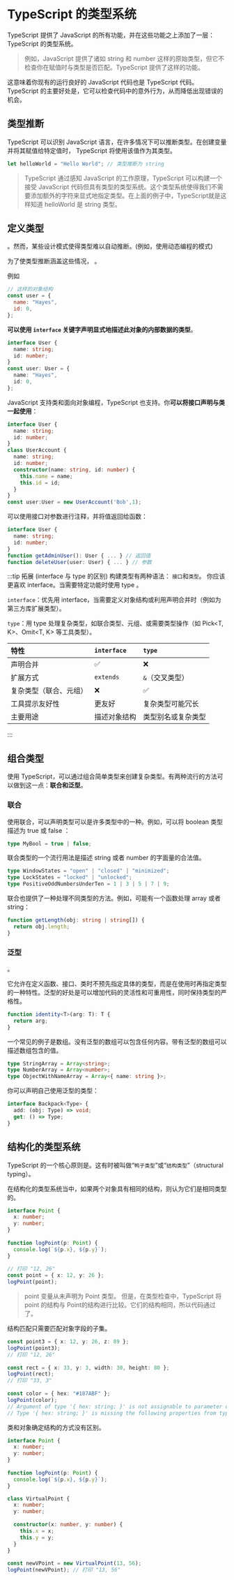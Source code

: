 # TypeScript 的类型系统

TypeScript 提供了 JavaScript 的所有功能，并在这些功能之上添加了一层： TypeScript 的类型系统。
> 例如，JavaScript 提供了诸如 string 和 number 这样的原始类型，但它不检查你在赋值时与类型是否匹配。TypeScript 提供了这样的功能。

这意味着你现有的运行良好的 JavaScript 代码也是 TypeScript 代码。TypeScript 的主要好处是，它可以检查代码中的意外行为，从而降低出现错误的机会。

## 类型推断
TypeScript 可以识别 JavaScript 语言，在许多情况下可以推断类型。在创建变量并将其赋值给特定值时， TypeScript 将使用该值作为其类型。

```TypeScript
let helloWorld = "Hello World"; // 类型推断为 string
```
> TypeScript 通过感知 JavaScript 的工作原理，TypeScript 可以构建一个接受 JavaScript 代码但具有类型的类型系统。这个类型系统使得我们不需要添加额外的字符来显式地指定类型。在上面的例子中，TypeScript就是这样知道 helloWorld 是 string 类型。

## 定义类型
<lines text="你可以在 JavaScript 中使用各种各样的设计模式" />。然而，某些设计模式使得类型难以自动推断。(例如，使用动态编程的模式)

为了使类型推断涵盖这些情况， <lines text="TypeScript 支持扩展 JavaScript 语言，它可以让 TypeScript 知道如何去推断类型" />。

例如
```javascript
// 这样的对象结构
const user = {
  name: "Hayes",
  id: 0,
};
```
**可以使用 `interface` 关键字声明显式地描述此对象的内部数据的类型**。
```TypeScript
interface User {
  name: string;
  id: number;
}
const user: User = {
  name: "Hayes",
  id: 0,
};
```

JavaScript 支持类和面向对象编程，TypeScript 也支持。你**可以将接口声明与类一起使用**：
```TypeScript
interface User {
  name: string;
  id: number;
}
class UserAccount {
  name: string;
  id: number;
  constructor(name: string, id: number) {
    this.name = name;
    this.id = id;
  }
}
const user:User = new UserAccount('Bob',1);
```
可以使用接口对参数进行注释，并将值返回给函数：
```TypeScript
interface User {
  name: string;
  id: number;
}
function getAdminUser(): User { ... } // 返回值
function deleteUser(user: User) { ... } // 参数
```

:::tip 拓展 (interface 与 type 的区别)
构建类型有两种语法： `接口`和`类型`。 你应该更喜欢 interface。当需要特定功能时使用 type 。

`interface`：优先用 interface，当需要定义对象结构或利用声明合并时（例如为第三方库扩展类型）。

`type`：用 type 处理复杂类型，如联合类型、元组、或需要类型操作（如 Pick<T, K>、Omit<T, K> 等工具类型）。

| 特性                   | `interface`  | `type`             |
| :--------------------- | :----------- | :----------------- |
| 声明合并               | ✅            | ❌                  |
| 扩展方式               | `extends`    | `&`（交叉类型）    |
| 复杂类型（联合、元组） | ❌            | ✅                  |
| 工具提示友好性         | 更友好       | 复杂类型可能冗长   |
| 主要用途               | 描述对象结构 | 类型别名或复杂类型 |
:::


## 组合类型

使用 TypeScript，可以通过组合简单类型来创建复杂类型。有两种流行的方法可以做到这一点：**联合和泛型**。

### 联合

使用联合，可以声明类型可以是许多类型中的一种。例如，可以将 boolean 类型描述为 true 或 false ：
```TypeScript
type MyBool = true | false;
```
联合类型的一个流行用法是描述 string 或者 number 的字面量的合法值。
```TypeScript
type WindowStates = "open" | "closed" | "minimized";
type LockStates = "locked" | "unlocked";
type PositiveOddNumbersUnderTen = 1 | 3 | 5 | 7 | 9;
```
联合也提供了一种处理不同类型的方法。例如，可能有一个函数处理 array 或者 string：
```TypeScript
function getLength(obj: string | string[]) {
  return obj.length;
}
```

### 泛型

<lines text="泛型为类型提供变量" />。

它允许在定义函数、接口、类时不预先指定具体的类型，而是在使用时再指定类型的一种特性。泛型的好处是可以增加代码的灵活性和可重用性，同时保持类型的严格性。
```TypeScript
function identity<T>(arg: T): T {
  return arg;
}
```

一个常见的例子是数组。没有泛型的数组可以包含任何内容。带有泛型的数组可以描述数组包含的值。
```TypeScript
type StringArray = Array<string>;
type NumberArray = Array<number>;
type ObjectWithNameArray = Array<{ name: string }>;
```
你可以声明自己使用泛型的类型：
```TypeScript
interface Backpack<Type> {
  add: (obj: Type) => void;
  get: () => Type;
}
```

## 结构化的类型系统

TypeScript 的一个核心原则是<lines text="类型检查基于对象的属性和行为"/>。这有时被叫做“`鸭子类型`”或“`结构类型`”（structural typing）。

在结构化的类型系统当中，如果两个对象具有相同的结构，则认为它们是相同类型的。

```TypeScript
interface Point {
  x: number;
  y: number;
}
 
function logPoint(p: Point) {
  console.log(`${p.x}, ${p.y}`);
}
 
// 打印 "12, 26"
const point = { x: 12, y: 26 };
logPoint(point);
```
> point 变量从未声明为 Point 类型。 但是，在类型检查中，TypeScript 将 point 的结构与 Point的结构进行比较。它们的结构相同，所以代码通过了。

结构匹配只需要匹配对象字段的子集。
```Typescript
const point3 = { x: 12, y: 26, z: 89 };
logPoint(point3);
// 打印 "12, 26"
 
const rect = { x: 33, y: 3, width: 30, height: 80 };
logPoint(rect); 
// 打印 "33, 3"
 
const color = { hex: "#187ABF" };
logPoint(color);
// Argument of type '{ hex: string; }' is not assignable to parameter of type 'Point'.
// Type '{ hex: string; }' is missing the following properties from type 'Point': x, y
```

类和对象确定结构的方式没有区别。
```Typescript
interface Point {
  x: number;
  y: number;
}
 
function logPoint(p: Point) {
  console.log(`${p.x}, ${p.y}`);
}

class VirtualPoint {
  x: number;
  y: number;
 
  constructor(x: number, y: number) {
    this.x = x;
    this.y = y;
  }
}
 
const newVPoint = new VirtualPoint(13, 56);
logPoint(newVPoint); // 打印 "13, 56"
```
